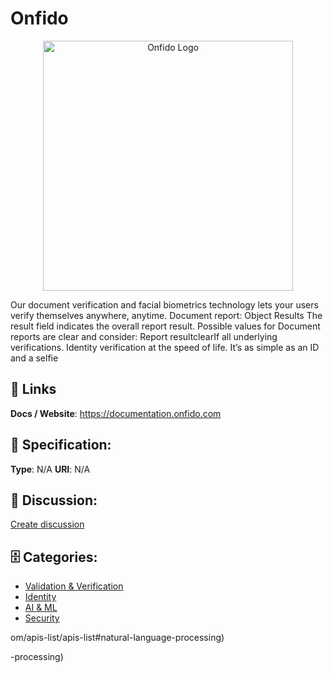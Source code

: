 # Onfido
<p align="center">
    <img width="400" src="https://raw.githubusercontent.com/apis-list/apis-list/main/apis/onfido/logo_256x256.png" alt="Onfido Logo"/>
</p>

Our document verification and facial biometrics technology lets your users verify themselves anywhere, anytime.  Document report: Object Results The result field indicates the overall report result.  Possible values for Document reports are clear and consider: Report resultclearIf all underlying verifications. Identity verification at the speed of life.  It’s as simple as an ID and a selfie

##  🔗 Links
**Docs / Website**: https://documentation.onfido.com

## 🧬 Specification:
**Type**: N/A
**URI**: N/A

## 💬 Discussion:
[Create discussion](https://github.com/apis-list/apis-list/discussions/new)

## 🗄️ Categories:
- [Validation & Verification](https://github.com/apis-list/apis-list#validation-and-verification)
- [Identity](https://github.com/apis-list/apis-list#identity)
- [AI & ML](https://github.com/apis-list/apis-list#ai-and-ml)
- [Security](https://github.com/apis-list/apis-list#security)







om/apis-list/apis-list#natural-language-processing)



-processing)



